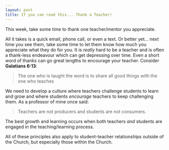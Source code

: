 ```yaml
---
layout: post
title: If you can read this... Thank a Teacher!
---
```


This week, take some time to thank one teacher/mentor you appreciate.

All it takes is a quick email, phone call, or even a text. Or better yet... next time you see them, take some time to let them know how much you appreciate what they do for you. It is *really* hard to be a teacher and is often a thank-less endeavour which can get depressing over time. Even a short word of thanks can go great lengths to encourage your teacher. Consider **Galatians 6:13**:

> The one who is taught the word is to share all good things with the one who teaches

We need to develop a culture where teachers challenge students to learn and grow and where students *encourage* teachers to keep challenging them. As a professor of mine once said:

> Teachers are not producers and students are not consumers.

The best growth and learning occurs when both teachers *and* students are engaged in the teaching/learning process.

All of these principles also apply to student-teacher relationships outside of the Church, but especially those within the Church.

